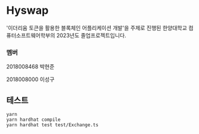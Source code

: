 # Hyswap

'이더리움 토큰을 활용한 블록체인 어플리케이션 개발'을 주제로 진행된
한양대학교 컴퓨터소프트웨어학부의 2023년도 졸업프로젝트입니다. 

### 멤버
2018008468 박현준

2018008000 이성구

## 테스트
```shell
yarn
yarn hardhat compile
yarn hardhat test test/Exchange.ts 
```
